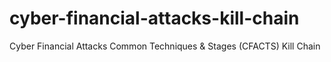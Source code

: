 # cyber-financial-attacks-kill-chain
Cyber Financial Attacks Common Techniques &amp; Stages (CFACTS) Kill Chain
